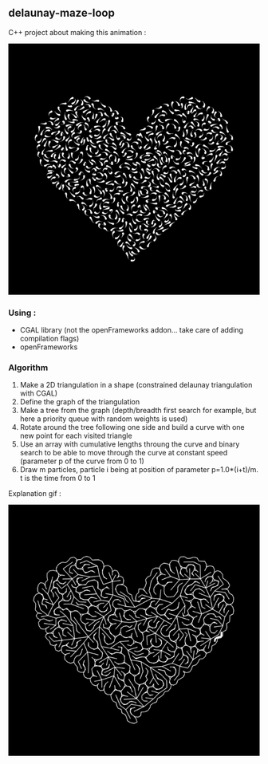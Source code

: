 ## delaunay-maze-loop

C++ project about making this animation :

![image](mazeloop1.gif)

### Using :

* CGAL library (not the openFrameworks addon... take care of adding compilation flags)
* openFrameworks

### Algorithm

1) Make a 2D triangulation in a shape (constrained delaunay triangulation with CGAL)
2) Define the graph of the triangulation
3) Make a tree from the graph (depth/breadth first search for example, but here a priority queue with random weights is used)
4) Rotate around the tree following one side and build a curve with one new point for each visited triangle
5) Use an array with cumulative lengths throung the curve and binary search to be able to move through the curve at constant speed (parameter p of the curve from 0 to 1)
6) Draw m particles, particle i being at position of parameter p=1.0*(i+t)/m. t is the time from 0 to 1

Explanation gif :

![image](mazelooplong1.gif)
